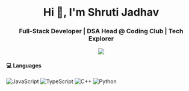 <h1 align="center">Hi 👋, I'm Shruti Jadhav</h1>
<h3 align="center">Full-Stack Developer | DSA Head @ Coding Club | Tech Explorer</h3>

<p align="center">
  <img src="https://readme-typing-svg.herokuapp.com?font=Fira+Code&duration=3000&pause=1000&color=61DAFB&center=true&vCenter=true&width=435&lines=Building+real-time+scalable+apps;Lover+of+clean+code+%F0%9F%92%BB;Open+Source+Contributor;Learning+DevOps+%2B+System+Design" />
</p>

#### 💻 Languages
![JavaScript](https://img.shields.io/badge/-JavaScript-F7DF1E?style=flat&logo=javascript&logoColor=black)
![TypeScript](https://img.shields.io/badge/-TypeScript-3178C6?style=flat&logo=typescript&logoColor=white)
![C++](https://img.shields.io/badge/-C++-00599C?style=flat&logo=c%2B%2B&logoColor=white)
![Python](https://img.shields.io/badge/-Python-3776AB?style=flat&logo=python&logoColor=white)
